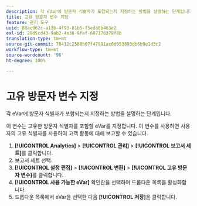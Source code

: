 ```yaml
---
description: 각 eVar에 방문자 식별자가 포함되는지 지정하는 방법을 설명하는 단계입니다.
title: 고유 방문자 변수 지정
feature: 관리 도구
uuid: 88ac962c-a13b-4f93-81b5-f5eda8b463e2
exl-id: 20d5cd43-9ab2-4e36-8faf-607176378f8b
translation-type: tm+mt
source-git-commit: 78412c2588b07f47981ac0d953893db6b9e1d3c2
workflow-type: tm+mt
source-wordcount: '96'
ht-degree: 100%

---
```


# 고유 방문자 변수 지정

각 eVar에 방문자 식별자가 포함되는지 지정하는 방법을 설명하는 단계입니다.

이 변수는 고유한 방문자 식별자를 포함할 eVar를 지정합니다. 이 변수를 사용하면 사용자의 고유 식별자를 사용하여 고객 활동에 대해 보고할 수 있습니다.

1. **[!UICONTROL Analytics]** > **[!UICONTROL 관리]** > **[!UICONTROL 보고서 세트]**&#x200B;를 클릭합니다.
1. 보고서 세트 선택.
1. **[!UICONTROL 설정 편집]** > **[!UICONTROL 변환]** > **[!UICONTROL 고유 방문자 변수]**&#x200B;를 클릭합니다.
1. **[!UICONTROL 사용 가능한 eVar]** 확인란을 선택하여 드롭다운 목록을 활성화합니다.
1. 드롭다운 목록에서 eVar을 선택한 다음 **[!UICONTROL 저장]**&#x200B;을 클릭합니다.
